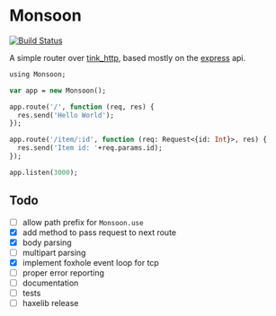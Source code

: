 # Monsoon

[![Build Status](https://travis-ci.org/benmerckx/monsoon.svg?branch=master)](https://travis-ci.org/benmerckx/monsoon)

A simple router over [tink_http](https://github.com/haxetink/tink_http), based mostly 
on the [express](https://github.com/strongloop/express) api.
	
```haxe
using Monsoon;

var app = new Monsoon();

app.route('/', function (req, res) {
  res.send('Hello World');
});

app.route('/item/:id', function (req: Request<{id: Int}>, res) {
  res.send('Item id: '+req.params.id);
});

app.listen(3000);

```

## Todo

- [ ] allow path prefix for `Monsoon.use`
- [x] add method to pass request to next route
- [x] body parsing
- [ ] multipart parsing
- [x] implement foxhole event loop for tcp
- [ ] proper error reporting
- [ ] documentation
- [ ] tests
- [ ] haxelib release